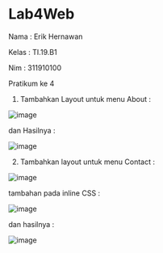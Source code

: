 # Lab4Web
<p>Nama : Erik Hernawan</p>
<p>Kelas : TI.19.B1</p>
<p>Nim  : 311910100</p>

Pratikum ke 4

1. Tambahkan Layout untuk menu About :

![image](https://user-images.githubusercontent.com/81576402/115275028-76b3ce80-a16b-11eb-9ca1-cf498fa568b5.png)

dan Hasilnya :

![image](https://user-images.githubusercontent.com/81576402/115275167-ac58b780-a16b-11eb-82bb-7d476cc90e63.png)

2. Tambahkan layout untuk menu Contact :

![image](https://user-images.githubusercontent.com/81576402/115275353-e1fda080-a16b-11eb-8e2d-74ecd1d4808c.png)

tambahan pada inline CSS :

![image](https://user-images.githubusercontent.com/81576402/115275501-0eb1b800-a16c-11eb-8127-edd45280931f.png)

dan hasilnya :

![image](https://user-images.githubusercontent.com/81576402/115275580-2be68680-a16c-11eb-94fb-e1941d4ba523.png)

